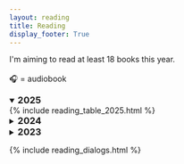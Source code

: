 ```yaml
---
layout: reading
title: Reading
display_footer: True
---
```


<p>
I'm aiming to read at least 18 books this year.
<br>
<br>
🎧 = audiobook
</p>
<details open>
    <summary><h3 class="no-bottom" style="display: inline; cursor: pointer;">2025</h3></summary>
    {% include reading_table_2025.html %}
</details>

<details>
    <summary><h3 class="no-bottom" style="display: inline; cursor: pointer;">2024</h3></summary>
    {% include reading_table_2024.html %}
</details>

<details>
    <summary><h3 class="no-bottom" style="display: inline; cursor: pointer;">2023</h3></summary>
    {% include reading_table_2023.html %}
</details>

{% include reading_dialogs.html %}
